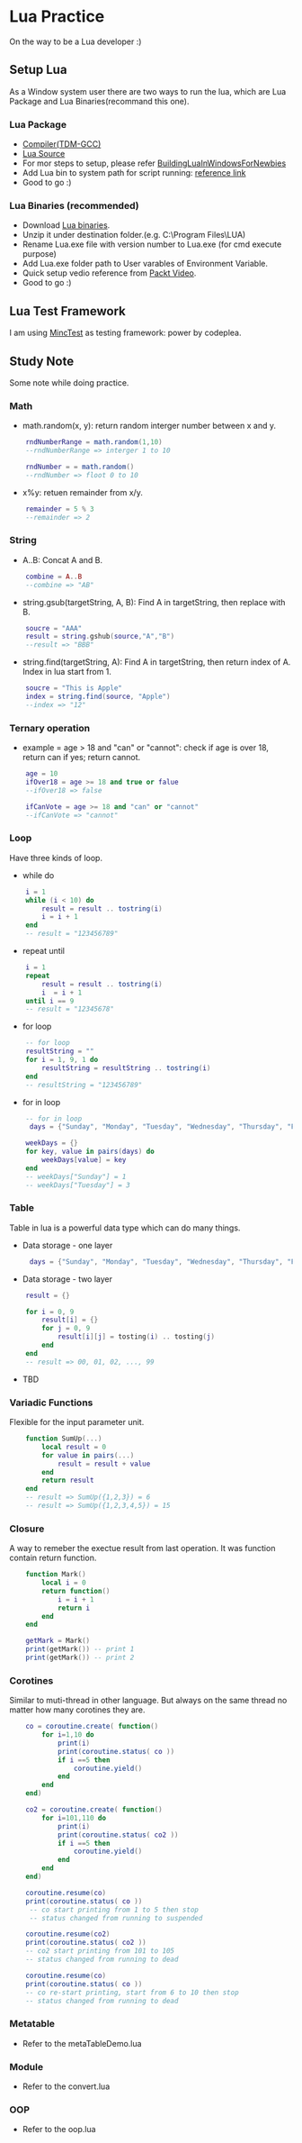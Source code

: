 # Lua Practice

On the way to be a Lua developer :)

## Setup Lua

As a Window system user there are two ways to run the lua, which are Lua Package and Lua Binaries(recommand this one).

### Lua Package

* [Compiler(TDM-GCC)](http://tdm-gcc.tdragon.net/download)
* [Lua Source](http://www.lua.org/download.html)
* For mor steps to setup, please refer [BuildingLuaInWindowsForNewbies](http://lua-users.org/wiki/BuildingLuaInWindowsForNewbies)
* Add Lua bin to system path for script running: [reference link](https://www.youtube.com/watch?v=kQ8w5SL5ItE)
* Good to go :)

### Lua Binaries (recommended)

* Download [Lua binaries](http://luabinaries.sourceforge.net/).
* Unzip it under destination folder.(e.g. C:\Program Files\LUA)
* Rename Lua.exe file with version number to Lua.exe (for cmd execute purpose)
* Add Lua.exe folder path to User varables of Environment Variable.
* Quick setup vedio reference from [Packt Video](https://www.youtube.com/watch?v=y48GyvMVMw4).
* Good to go :)

## Lua Test Framework

I am using [MincTest](https://github.com/codeplea/minctest-lua) as testing framework: power by codeplea.

## Study Note
Some note while doing practice.

### Math

* math.random(x, y): return random interger number between x and y.

```lua
    rndNumberRange = math.random(1,10)
    --rndNumberRange => interger 1 to 10

    rndNumber = = math.random()
    --rndNumber => floot 0 to 10
```

* x%y: retuen remainder from x/y.
```lua
    remainder = 5 % 3
    --remainder => 2
```

### String

* A..B: Concat A and B.

```lua
    combine = A..B
    --combine => "AB"
```

* string.gsub(targetString, A, B): Find A in targetString, then replace with B.

```lua
    soucre = "AAA"
    result = string.gshub(source,"A","B")
    --result => "BBB"
```

* string.find(targetString, A): Find A in targetString, then return index of A. Index in lua start from 1.

```lua
    soucre = "This is Apple"
    index = string.find(source, "Apple")
    --index => "12"
```

### Ternary operation

* example = age > 18 and "can" or "cannot": check if age is over 18, return can if yes; return cannot.

```lua
    age = 10
    ifOver18 = age >= 18 and true or falue
    --ifOver18 => false

    ifCanVote = age >= 18 and "can" or "cannot"
    --ifCanVote => "cannot" 
```

### Loop

Have three kinds of loop.

* while do

```lua
    i = 1
    while (i < 10) do
        result = result .. tostring(i)
        i = i + 1
    end
    -- result = "123456789"
```


* repeat until

```lua
    i = 1
    repeat
        result = result .. tostring(i)
        i  = i + 1
    until i == 9
    -- result = "12345678"
```

* for loop

```lua
    -- for loop
    resultString = ""
    for i = 1, 9, 1 do
        resultString = resultString .. tostring(i)
    end
    -- resultString = "123456789"
```

* for in loop

```lua
    -- for in loop
     days = {"Sunday", "Monday", "Tuesday", "Wednesday", "Thursday", "Friday", "Saturday"}

    weekDays = {}
    for key, value in pairs(days) do
        weekDays[value] = key
    end
    -- weekDays["Sunday"] = 1
    -- weekDays["Tuesday"] = 3
```

### Table

Table in lua is a powerful data type which can do many things.

* Data storage - one layer

```lua
     days = {"Sunday", "Monday", "Tuesday", "Wednesday", "Thursday", "Friday", "Saturday"}
```

* Data storage - two layer

```lua
    result = {}

    for i = 0, 9
        result[i] = {}
        for j = 0, 9
            result[i][j] = tosting(i) .. tosting(j)
        end
    end
    -- result => 00, 01, 02, ..., 99
```

* TBD

### Variadic Functions

Flexible for the input parameter unit.

```lua
    function SumUp(...)
        local result = 0
        for value in pairs(...)
            result = result + value
        end
        return result
    end
    -- result => SumUp({1,2,3}) = 6
    -- result => SumUp({1,2,3,4,5}) = 15
```

### Closure

A way to remeber the exectue result from last operation. It was function contain return function.

```lua
    function Mark()
        local i = 0
        return function()
            i = i + 1
            return i
        end
    end

    getMark = Mark()
    print(getMark()) -- print 1
    print(getMark()) -- print 2
```

### Corotines

Similar to muti-thread in other language. But always on the same thread no matter how many corotines they are.

```lua
    co = coroutine.create( function()
        for i=1,10 do
            print(i)
            print(coroutine.status( co ))
            if i ==5 then
                coroutine.yield()
            end
        end
    end)

    co2 = coroutine.create( function()
        for i=101,110 do
            print(i)
            print(coroutine.status( co2 ))
            if i ==5 then
                coroutine.yield()
            end
        end
    end)

    coroutine.resume(co)
    print(coroutine.status( co ))
     -- co start printing from 1 to 5 then stop
     -- status changed from running to suspended

    coroutine.resume(co2)
    print(coroutine.status( co2 ))
    -- co2 start printing from 101 to 105
    -- status changed from running to dead

    coroutine.resume(co)
    print(coroutine.status( co ))
    -- co re-start printing, start from 6 to 10 then stop
    -- status changed from running to dead
```

### Metatable

* Refer to the metaTableDemo.lua

### Module

* Refer to the convert.lua

### OOP

* Refer to the oop.lua
